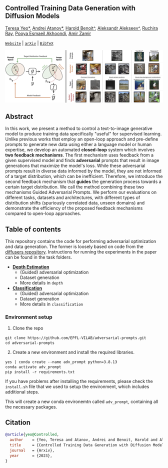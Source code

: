 ## Controlled Training Data Generation with Diffusion Models

[Teresa Yeo*](https://aserety.github.io), [Andrei Atanov*](https://andrewatanov.github.io/), [Harold Benoit^](https://www.haroldbenoit.com), [Aleksandr Alekseev^](), [Ruchira Ray](https://www.cs.utexas.edu/~ruchira/), [Pooya Esmaeil Akhoondi](), [Amir Zamir](https://vilab.epfl.ch/zamir/)

 [`Website`](https://adversarial-prompts.epfl.ch/) | [`arXiv`]() | [`BibTeX`](#citation)
 
[![](assets/pull-figure.png)](https://adversarial-prompts.epfl.ch/)


## Abstract

In this work, we present a method to control a text-to-image generative model to produce training data specifically "useful" for supervised learning.
Unlike previous works that employ an open-loop approach and pre-define prompts to generate new data using either a language model or human expertise, we develop an automated **closed-loop** system which involves **two feedback mechanisms**. 
The first mechanism uses feedback from a given supervised model and finds **adversarial** prompts that result in image generations that maximize the model's loss.
While these adversarial prompts result in diverse data informed by the model, they are not informed of a target distribution, which can be inefficient.
Therefore, we introduce the second feedback mechanism that **guides** the generation process towards a certain target distribution.
We call the method combining these two mechanisms Guided Adversarial Prompts.
We perform our evaluations on different tasks, datasets and architectures, with different types of distribution shifts (spuriously correlated data, unseen domains) and demonstrate the efficiency of the proposed feedback mechanisms compared to open-loop approaches.


## Table of contents

This repository contains the code for performing adversarial optimization and data generation. The former is loosely based on code from the [diffusers repository](https://github.com/huggingface/diffusers/tree/main). Instructions for running the experiments in the paper can be found in the task folders.

- **[Depth Estimation](depth/README.md)**
  - (Guided) adversarial optimization
  - Dataset generation
  - More details in `depth`
- **[Classification](classification/README.md)**
  - (Guided) adversarial optimization
  - Dataset generation
  - More details in `classification`


### Environment setup

1. Clone the repo
```
git clone https://github.com/EPFL-VILAB/adversarial-prompts.git
cd adversarial-prompts
```

2. Create a new environment and install the required libraries.

```
yes | conda create --name adv_prompt python=3.8.13
conda activate adv_prompt
pip install -r requirements.txt
```

If you have problems after installing the requirements, please check the `install.sh` file that we used to setup the environment, which includes additional steps.

This will create a new conda environemtn called `adv_prompt`, containing all the necessary packages.




## Citation

```BibTeX
@article{yeo@Controlled,
  author    = {Yeo, Teresa and Atanov, Andrei and Benoit, Harold and Alekseev, Aleksandr and Ray, Ruchira and Esmaeil Akhoondi, Pooya and Zamir, Amir},
  title     = {Controlled Training Data Generation with Diffusion Models},
  journal   = {Arxiv},
  year      = {2023},
}
```


